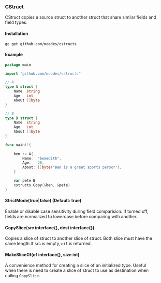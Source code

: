 ### CStruct 

CStruct copies a source struct to another struct that share similar fields
and field types.  

#### Installation
```
go get github.com/ncodes/cstructs
```

#### Example

```go
package main

import "github.com/ncodes/cstructs"

// A
type A struct {
	Name  string
	Age   int
	About []byte
}

// B
type B struct {
	Name  string
	Age   int
	About []byte
}

func main(){ 
    
    ben := A{
		Name:  "benedith",
		Age:   20,
		About: []byte("Ben is a great sports person"),
	}

    var pete B
    cstructs.Copy(&ben, &pete)
}
```

#### StrictMode(true|false) (Default: true)

Enable  or disable case sensitivity during field comparision. If turned off, fields are normalized to 
lowercase before comparing with another.

#### CopySlice(src interface{}, dest interface{})

Copies a slice of struct to another slice of struct. Both slice must have the same length.If src is empty, `nil` is returned.

#### MakeSliceOf(of interface{}, size int)

A convenience method for creating a slice of an initialized type. Useful when there is need to create a slice of struct to use as destination when calling `CopySlice`.